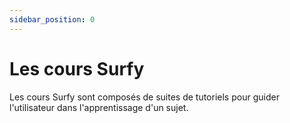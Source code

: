 ```yaml
---
sidebar_position: 0
---
```


# Les cours Surfy

Les cours Surfy sont composés de suites de tutoriels pour guider l'utilisateur dans l'apprentissage d'un sujet.

